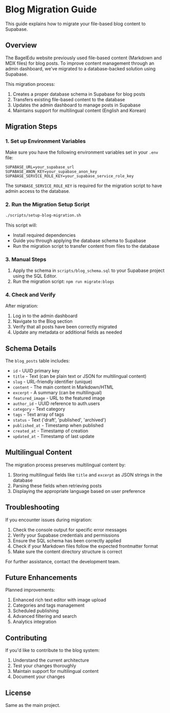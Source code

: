 # Blog Migration Guide

This guide explains how to migrate your file-based blog content to Supabase.

## Overview

The BagelEdu website previously used file-based content (Markdown and MDX files) for blog posts. To improve content management through an admin dashboard, we've migrated to a database-backed solution using Supabase.

This migration process:

1. Creates a proper database schema in Supabase for blog posts
2. Transfers existing file-based content to the database
3. Updates the admin dashboard to manage posts in Supabase
4. Maintains support for multilingual content (English and Korean)

## Migration Steps

### 1. Set up Environment Variables

Make sure you have the following environment variables set in your `.env` file:

```
SUPABASE_URL=your_supabase_url
SUPABASE_ANON_KEY=your_supabase_anon_key
SUPABASE_SERVICE_ROLE_KEY=your_supabase_service_role_key
```

The `SUPABASE_SERVICE_ROLE_KEY` is required for the migration script to have admin access to the database.

### 2. Run the Migration Setup Script

```bash
./scripts/setup-blog-migration.sh
```

This script will:
- Install required dependencies
- Guide you through applying the database schema to Supabase
- Run the migration script to transfer content from files to the database

### 3. Manual Steps

1. Apply the schema in `scripts/blog_schema.sql` to your Supabase project using the SQL Editor.
2. Run the migration script: `npm run migrate:blogs`

### 4. Check and Verify

After migration:

1. Log in to the admin dashboard
2. Navigate to the Blog section
3. Verify that all posts have been correctly migrated
4. Update any metadata or additional fields as needed

## Schema Details

The `blog_posts` table includes:

- `id` - UUID primary key
- `title` - Text (can be plain text or JSON for multilingual content)
- `slug` - URL-friendly identifier (unique)
- `content` - The main content in Markdown/HTML
- `excerpt` - A summary (can be multilingual)
- `featured_image` - URL to the featured image
- `author_id` - UUID reference to auth.users
- `category` - Text category
- `tags` - Text array of tags
- `status` - Text ('draft', 'published', 'archived')
- `published_at` - Timestamp when published
- `created_at` - Timestamp of creation
- `updated_at` - Timestamp of last update

## Multilingual Content

The migration process preserves multilingual content by:

1. Storing multilingual fields like `title` and `excerpt` as JSON strings in the database
2. Parsing these fields when retrieving posts
3. Displaying the appropriate language based on user preference

## Troubleshooting

If you encounter issues during migration:

1. Check the console output for specific error messages
2. Verify your Supabase credentials and permissions
3. Ensure the SQL schema has been correctly applied
4. Check if your Markdown files follow the expected frontmatter format
5. Make sure the content directory structure is correct

For further assistance, contact the development team.

## Future Enhancements

Planned improvements:

1. Enhanced rich text editor with image upload
2. Categories and tags management
3. Scheduled publishing
4. Advanced filtering and search
5. Analytics integration

## Contributing

If you'd like to contribute to the blog system:

1. Understand the current architecture
2. Test your changes thoroughly
3. Maintain support for multilingual content
4. Document your changes

## License

Same as the main project. 